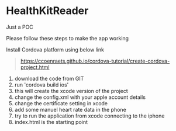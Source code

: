 # HealthKitReader
Just a POC

Please follow these steps to make the app working

Install Cordova platform using below link

> https://ccoenraets.github.io/cordova-tutorial/create-cordova-project.html


 1. download the code from GIT
 2. run 'cordova build ios'
 3. this will create the xcode version of the project
 4. change the config.xml with your apple account details
 5. change the certificate setting in xcode
 6. add some manuel heart rate data in the phone
 7. try to run the application from xcode connecting to the iphone 
 8. index.html is the starting point
